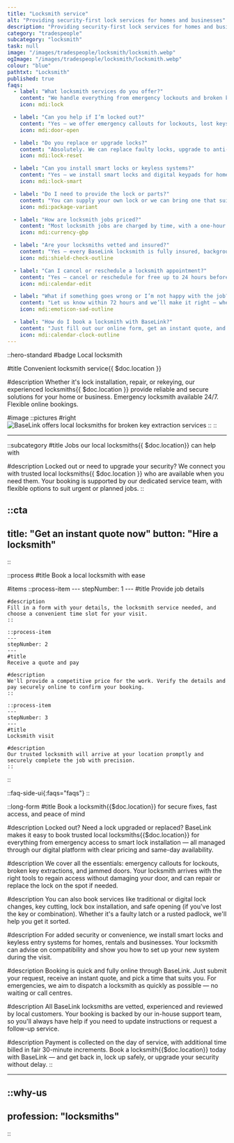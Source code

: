 ```yaml
---
title: "Locksmith service"
alt: "Providing security-first lock services for homes and businesses"
description: "Providing security-first lock services for homes and businesses"
category: "tradespeople"
subcategory: "locksmith"
task: null
image: "/images/tradespeople/locksmith/locksmith.webp"
ogImage: "/images/tradespeople/locksmith/locksmith.webp"
colour: "blue"
pathtxt: "Locksmith"
published: true
faqs:
  - label: "What locksmith services do you offer?"
    content: "We handle everything from emergency lockouts and broken key removals to lock changes, smart lock installations, and lock box fitting. Whether it's a quick fix or a full upgrade, we’ve got you covered."
    icon: mdi:lock

  - label: "Can you help if I’m locked out?"
    content: "Yes – we offer emergency callouts for lockouts, lost keys, jammed doors and broken locks. Your locksmith will aim to regain access without damaging your door wherever possible."
    icon: mdi:door-open

  - label: "Do you replace or upgrade locks?"
    content: "Absolutely. We can replace faulty locks, upgrade to anti-snap or high-security models, or install smart locks and keyless entry systems. Just let us know what you need during booking."
    icon: mdi:lock-reset

  - label: "Can you install smart locks or keyless systems?"
    content: "Yes – we install smart locks and digital keypads for homes, rentals and businesses. We can also help you get everything set up and walk you through how to use the system."
    icon: mdi:lock-smart

  - label: "Do I need to provide the lock or parts?"
    content: "You can supply your own lock or we can bring one that suits your door and preferences. Just let us know during booking and we’ll prepare accordingly."
    icon: mdi:package-variant

  - label: "How are locksmith jobs priced?"
    content: "Most locksmith jobs are charged by time, with a one-hour minimum. The hourly rate is shown clearly before you book. For more complex or unusual jobs, we’ll provide a custom quote based on your request."
    icon: mdi:currency-gbp

  - label: "Are your locksmiths vetted and insured?"
    content: "Yes – every BaseLink locksmith is fully insured, background-checked and reviewed for quality. We only work with trusted professionals who meet our high standards."
    icon: mdi:shield-check-outline

  - label: "Can I cancel or reschedule a locksmith appointment?"
    content: "Yes – cancel or reschedule for free up to 24 hours before your appointment. Manage everything through your online account, or contact our team if you need help."
    icon: mdi:calendar-edit

  - label: "What if something goes wrong or I’m not happy with the job?"
    content: "Let us know within 72 hours and we’ll make it right – whether that means a follow-up visit or a refund. Your satisfaction is always our priority."
    icon: mdi:emoticon-sad-outline

  - label: "How do I book a locksmith with BaseLink?"
    content: "Just fill out our online form, get an instant quote, and choose a time that suits you. For emergencies, select the urgent option and we’ll prioritise your request."
    icon: mdi:calendar-clock-outline
---
```


::hero-standard
#badge
Local locksmith

#title
Convenient locksmith service{{ $doc.location }}

#description
Whether it's lock installation, repair, or rekeying, our experienced locksmiths{{ $doc.location }} provide reliable and secure solutions for your home or business. Emergency locksmith available 24/7. Flexible online bookings.

#image
    ::pictures
    #right
    ![BaseLink offers local locksmiths for broken key extraction services](/images/tradespeople/locksmith/locksmith.webp)
    ::
::

---

::subcategory
#title
Jobs our local locksmiths{{ $doc.location}} can help with

#description
Locked out or need to upgrade your security? We connect you with trusted local locksmiths{{ $doc.location }} who are available when you need them. Your booking is supported by our dedicated service team, with flexible options to suit urgent or planned jobs.
::


::cta
---
title: "Get an instant quote now"
button: "Hire a locksmith"
---
::


::process
#title
Book a local locksmith with ease

#items
    ::process-item
    ---
    stepNumber: 1
    ---
    #title
    Provide job details

    #description
    Fill in a form with your details, the locksmith service needed, and choose a convenient time slot for your visit.
    ::
    
    ::process-item
    ---
    stepNumber: 2
    ---
    #title
    Receive a quote and pay

    #description
    We'll provide a competitive price for the work. Verify the details and pay securely online to confirm your booking.
    ::

    ::process-item
    ---
    stepNumber: 3
    ---
    #title
    Locksmith visit

    #description
    Our trusted locksmith will arrive at your location promptly and securely complete the job with precision.
    ::
::


::faq-side-ui{:faqs="faqs"}
::


::long-form
#title
Book a locksmith{{$doc.location}} for secure fixes, fast access, and peace of mind

#description
Locked out? Need a lock upgraded or replaced? BaseLink makes it easy to book trusted local locksmiths{{$doc.location}} for everything from emergency access to smart lock installation — all managed through our digital platform with clear pricing and same-day availability.

#description
We cover all the essentials: emergency callouts for lockouts, broken key extractions, and jammed doors. Your locksmith arrives with the right tools to regain access without damaging your door, and can repair or replace the lock on the spot if needed.

#description
You can also book services like traditional or digital lock changes, key cutting, lock box installation, and safe opening (if you've lost the key or combination). Whether it's a faulty latch or a rusted padlock, we'll help you get it sorted.

#description
For added security or convenience, we install smart locks and keyless entry systems for homes, rentals and businesses. Your locksmith can advise on compatibility and show you how to set up your new system during the visit.

#description
Booking is quick and fully online through BaseLink. Just submit your request, receive an instant quote, and pick a time that suits you. For emergencies, we aim to dispatch a locksmith as quickly as possible — no waiting or call centres.

#description
All BaseLink locksmiths are vetted, experienced and reviewed by local customers. Your booking is backed by our in-house support team, so you'll always have help if you need to update instructions or request a follow-up service.

#description
Payment is collected on the day of service, with additional time billed in fair 30-minute increments. Book a locksmith{{$doc.location}} today with BaseLink — and get back in, lock up safely, or upgrade your security without delay.
::

---

::why-us
---
profession: "locksmiths"
---
::